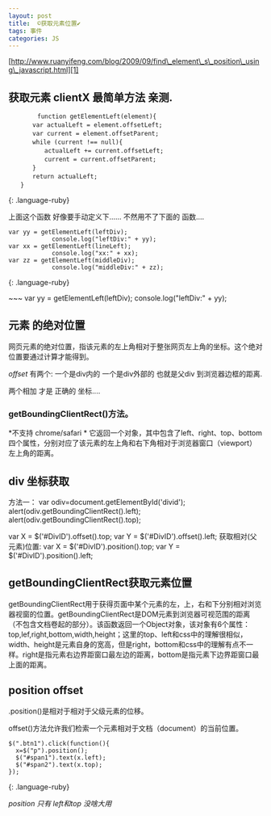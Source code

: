 ```yaml
---
layout: post
title:  ©️获取元素位置✔︎
tags: 事件
categories: JS
---
```




[http://www.ruanyifeng.com/blog/2009/09/find\_element\_s\_position\_using\_javascript.html][1]

## 获取元素 clientX 最简单方法 亲测.

~~~
        function getElementLeft(element){
　　　　var actualLeft = element.offsetLeft;
　　　　var current = element.offsetParent;
　　　　while (current !== null){
　　　　　　actualLeft += current.offsetLeft;
　　　　　　current = current.offsetParent;
　　　　}
　　　　return actualLeft;
　　}
~~~
{: .language-ruby}

上面这个函数 好像要手动定义下...... 不然用不了下面的 函数....
~~~
var yy = getElementLeft(leftDiv);
            console.log("leftDiv:" + yy);
var xx = getElementLeft(lineLeft);
            console.log("xx:" + xx);
var zz = getElementLeft(middleDiv);
            console.log("middleDiv:" + zz);
~~~
{: .language-ruby}


\~\~\~
var yy = getElementLeft(leftDiv);
	        console.log("leftDiv:" + yy);






## 元素 的绝对位置
网页元素的绝对位置，指该元素的左上角相对于整张网页左上角的坐标。这个绝对位置要通过计算才能得到。

*offset*
有两个:
一个是div内的
一个是div外部的  也就是父div 到浏览器边框的距离.

两个相加 才是 正确的 坐标....



### getBoundingClientRect()方法。
*不支持 chrome/safari *
它返回一个对象，其中包含了left、right、top、bottom四个属性，分别对应了该元素的左上角和右下角相对于浏览器窗口（viewport）左上角的距离。





## div 坐标获取

方法一：
var odiv=document.getElementById('divid');
alert(odiv.getBoundingClientRect().left);
alert(odiv.getBoundingClientRect().top);




var X = $('#DivID').offset().top; 
var Y = $('#DivID').offset().left; 
获取相对(父元素)位置: 
var X = $('#DivID').position().top; 
var Y = $('#DivID').position().left; 



## getBoundingClientRect获取元素位置

getBoundingClientRect用于获得页面中某个元素的左，上，右和下分别相对浏览器视窗的位置。getBoundingClientRect是DOM元素到浏览器可视范围的距离（不包含文档卷起的部分）。该函数返回一个Object对象，该对象有6个属性：top,lef,right,bottom,width,height；这里的top、left和css中的理解很相似，width、height是元素自身的宽高，但是right，bottom和css中的理解有点不一样。right是指元素右边界距窗口最左边的距离，bottom是指元素下边界距窗口最上面的距离。










## position offset

.position()是相对于相对于父级元素的位移。

offset()方法允许我们检索一个元素相对于文档（document）的当前位置。

~~~
$(".btn1").click(function(){
  x=$("p").position();
  $("#span1").text(x.left);
  $("#span2").text(x.top);
});
~~~
{: .language-ruby}


*position 只有 left和top 没啥大用*






[1]:	http://www.ruanyifeng.com/blog/2009/09/find_element_s_position_using_javascript.html